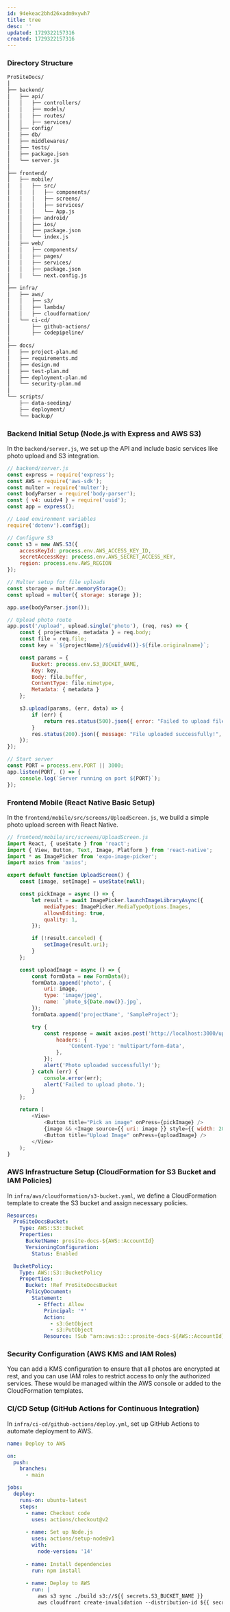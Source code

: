 ```yaml
---
id: 94ekeac2bhd26xadm9xywh7
title: tree
desc: ''
updated: 1729322157316
created: 1729322157316
---
```



### Directory Structure

```bash
ProSiteDocs/
│
├── backend/
│   ├── api/
│   │   ├── controllers/
│   │   ├── models/
│   │   ├── routes/
│   │   ├── services/
│   ├── config/
│   ├── db/
│   ├── middlewares/
│   ├── tests/
│   ├── package.json
│   └── server.js
│
├── frontend/
│   ├── mobile/
│   │   ├── src/
│   │   │   ├── components/
│   │   │   ├── screens/
│   │   │   ├── services/
│   │   │   └── App.js
│   │   ├── android/
│   │   ├── ios/
│   │   ├── package.json
│   │   └── index.js
│   ├── web/
│   │   ├── components/
│   │   ├── pages/
│   │   ├── services/
│   │   ├── package.json
│   │   └── next.config.js
│
├── infra/
│   ├── aws/
│   │   ├── s3/
│   │   ├── lambda/
│   │   ├── cloudformation/
│   └── ci-cd/
│       ├── github-actions/
│       ├── codepipeline/
│
├── docs/
│   ├── project-plan.md
│   ├── requirements.md
│   ├── design.md
│   ├── test-plan.md
│   ├── deployment-plan.md
│   └── security-plan.md
│
└── scripts/
    ├── data-seeding/
    ├── deployment/
    └── backup/
```

### Backend Initial Setup (Node.js with Express and AWS S3)

In the `backend/server.js`, we set up the API and include basic services like photo upload and S3 integration.

```javascript
// backend/server.js
const express = require('express');
const AWS = require('aws-sdk');
const multer = require('multer');
const bodyParser = require('body-parser');
const { v4: uuidv4 } = require('uuid');
const app = express();

// Load environment variables
require('dotenv').config();

// Configure S3
const s3 = new AWS.S3({
    accessKeyId: process.env.AWS_ACCESS_KEY_ID,
    secretAccessKey: process.env.AWS_SECRET_ACCESS_KEY,
    region: process.env.AWS_REGION
});

// Multer setup for file uploads
const storage = multer.memoryStorage();
const upload = multer({ storage: storage });

app.use(bodyParser.json());

// Upload photo route
app.post('/upload', upload.single('photo'), (req, res) => {
    const { projectName, metadata } = req.body;
    const file = req.file;
    const key = `${projectName}/${uuidv4()}-${file.originalname}`;

    const params = {
        Bucket: process.env.S3_BUCKET_NAME,
        Key: key,
        Body: file.buffer,
        ContentType: file.mimetype,
        Metadata: { metadata }
    };

    s3.upload(params, (err, data) => {
        if (err) {
            return res.status(500).json({ error: "Failed to upload file." });
        }
        res.status(200).json({ message: "File uploaded successfully!", url: data.Location });
    });
});

// Start server
const PORT = process.env.PORT || 3000;
app.listen(PORT, () => {
    console.log(`Server running on port ${PORT}`);
});
```

### Frontend Mobile (React Native Basic Setup)

In the `frontend/mobile/src/screens/UploadScreen.js`, we build a simple photo upload screen with React Native.

```javascript
// frontend/mobile/src/screens/UploadScreen.js
import React, { useState } from 'react';
import { View, Button, Text, Image, Platform } from 'react-native';
import * as ImagePicker from 'expo-image-picker';
import axios from 'axios';

export default function UploadScreen() {
    const [image, setImage] = useState(null);

    const pickImage = async () => {
        let result = await ImagePicker.launchImageLibraryAsync({
            mediaTypes: ImagePicker.MediaTypeOptions.Images,
            allowsEditing: true,
            quality: 1,
        });

        if (!result.canceled) {
            setImage(result.uri);
        }
    };

    const uploadImage = async () => {
        const formData = new FormData();
        formData.append('photo', {
            uri: image,
            type: 'image/jpeg',
            name: `photo_${Date.now()}.jpg`,
        });
        formData.append('projectName', 'SampleProject');

        try {
            const response = await axios.post('http://localhost:3000/upload', formData, {
                headers: {
                    'Content-Type': 'multipart/form-data',
                },
            });
            alert('Photo uploaded successfully!');
        } catch (err) {
            console.error(err);
            alert('Failed to upload photo.');
        }
    };

    return (
        <View>
            <Button title="Pick an image" onPress={pickImage} />
            {image && <Image source={{ uri: image }} style={{ width: 200, height: 200 }} />}
            <Button title="Upload Image" onPress={uploadImage} />
        </View>
    );
}
```

### AWS Infrastructure Setup (CloudFormation for S3 Bucket and IAM Policies)

In `infra/aws/cloudformation/s3-bucket.yaml`, we define a CloudFormation template to create the S3 bucket and assign necessary policies.

```yaml
Resources:
  ProSiteDocsBucket:
    Type: AWS::S3::Bucket
    Properties:
      BucketName: prosite-docs-${AWS::AccountId}
      VersioningConfiguration:
        Status: Enabled

  BucketPolicy:
    Type: AWS::S3::BucketPolicy
    Properties:
      Bucket: !Ref ProSiteDocsBucket
      PolicyDocument:
        Statement:
          - Effect: Allow
            Principal: '*'
            Action:
              - s3:GetObject
              - s3:PutObject
            Resource: !Sub "arn:aws:s3:::prosite-docs-${AWS::AccountId}/*"
```

### Security Configuration (AWS KMS and IAM Roles)

You can add a KMS configuration to ensure that all photos are encrypted at rest, and you can use IAM roles to restrict access to only the authorized services. These would be managed within the AWS console or added to the CloudFormation templates.

### CI/CD Setup (GitHub Actions for Continuous Integration)

In `infra/ci-cd/github-actions/deploy.yml`, set up GitHub Actions to automate deployment to AWS.

```yaml
name: Deploy to AWS

on:
  push:
    branches:
      - main

jobs:
  deploy:
    runs-on: ubuntu-latest
    steps:
      - name: Checkout code
        uses: actions/checkout@v2
      
      - name: Set up Node.js
        uses: actions/setup-node@v1
        with:
          node-version: '14'
      
      - name: Install dependencies
        run: npm install
      
      - name: Deploy to AWS
        run: |
          aws s3 sync ./build s3://${{ secrets.S3_BUCKET_NAME }}
          aws cloudfront create-invalidation --distribution-id ${{ secrets.CLOUDFRONT_ID }} --paths "/*"
```